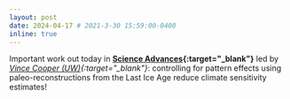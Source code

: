 ```yaml
---
layout: post
date: 2024-04-17 # 2021-3-30 15:59:00-0400
inline: true
---
```


Important work out today in <b>[Science Advances](https://www.science.org/doi/10.1126/sciadv.adk9461){:target="\_blank"}</b> led by <i>[Vince Cooper (UW)](https://vtcooper.github.io/){:target="\_blank"}</i>: controlling for pattern effects using paleo-reconstructions from the Last Ice Age reduce climate sensitivity estimates!
